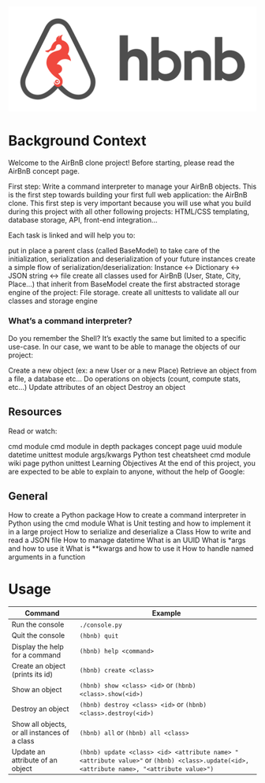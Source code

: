 <img src="hbnb_logo.png"/>

<h1>Background Context</h1>

Welcome to the AirBnB clone project!
Before starting, please read the AirBnB concept page.

First step: Write a command interpreter to manage your AirBnB objects.
This is the first step towards building your first full web application: the AirBnB clone. This first step is very important because you will use what you build during this project with all other following projects: HTML/CSS templating, database storage, API, front-end integration…

Each task is linked and will help you to:

put in place a parent class (called BaseModel) to take care of the initialization, serialization and deserialization of your future instances
create a simple flow of serialization/deserialization: Instance <-> Dictionary <-> JSON string <-> file
create all classes used for AirBnB (User, State, City, Place…) that inherit from BaseModel
create the first abstracted storage engine of the project: File storage.
create all unittests to validate all our classes and storage engine

<h3>What’s a command interpreter?</h3>
Do you remember the Shell? It’s exactly the same but limited to a specific use-case. In our case, we want to be able to manage the objects of our project:

Create a new object (ex: a new User or a new Place)
Retrieve an object from a file, a database etc…
Do operations on objects (count, compute stats, etc…)
Update attributes of an object
Destroy an object

<h2>Resources</h2>
Read or watch:

cmd module
cmd module in depth
packages concept page
uuid module
datetime
unittest module
args/kwargs
Python test cheatsheet
cmd module wiki page
python unittest
Learning Objectives
At the end of this project, you are expected to be able to explain to anyone, without the help of Google:

<h2>General</h2>
How to create a Python package
How to create a command interpreter in Python using the cmd module
What is Unit testing and how to implement it in a large project
How to serialize and deserialize a Class
How to write and read a JSON file
How to manage datetime
What is an UUID
What is *args and how to use it
What is **kwargs and how to use it
How to handle named arguments in a function

<h1> Usage </h1>

| Command                                   | Example                                               |
|-------------------------------------------|-------------------------------------------------------|
| Run the console                           | `./console.py`                                        |
| Quit the console                          | `(hbnb) quit`                                         |
| Display the help for a command            | `(hbnb) help <command>`                               |
| Create an object (prints its id)         | `(hbnb) create <class>`                               |
| Show an object                            | `(hbnb) show <class> <id>` or `(hbnb) <class>.show(<id>)` |
| Destroy an object                         | `(hbnb) destroy <class> <id>` or `(hbnb) <class>.destroy(<id>)` |
| Show all objects, or all instances of a class | `(hbnb) all` or `(hbnb) all <class>`                 |
| Update an attribute of an object         | `(hbnb) update <class> <id> <attribute name> "<attribute value>"` or `(hbnb) <class>.update(<id>, <attribute name>, "<attribute value>")` |
